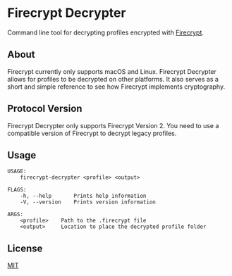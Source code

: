 # Firecrypt Decrypter
Command line tool for decrypting profiles encrypted with [Firecrypt](https://github.com/gltchitm/firecrypt).

## About
Firecrypt currently only supports macOS and Linux. Firecrypt Decrypter allows for profiles to be decrypted on other platforms. It also serves as a short and simple reference to see how Firecrypt implements cryptography.

## Protocol Version
Firecrypt Decrypter only supports Firecrypt Version 2. You need to use a compatible version of Firecrypt to decrypt legacy profiles.

## Usage
```
USAGE:
    firecrypt-decrypter <profile> <output>

FLAGS:
    -h, --help       Prints help information
    -V, --version    Prints version information

ARGS:
    <profile>    Path to the .firecrypt file
    <output>     Location to place the decrypted profile folder
```

## License
[MIT](LICENSE)
